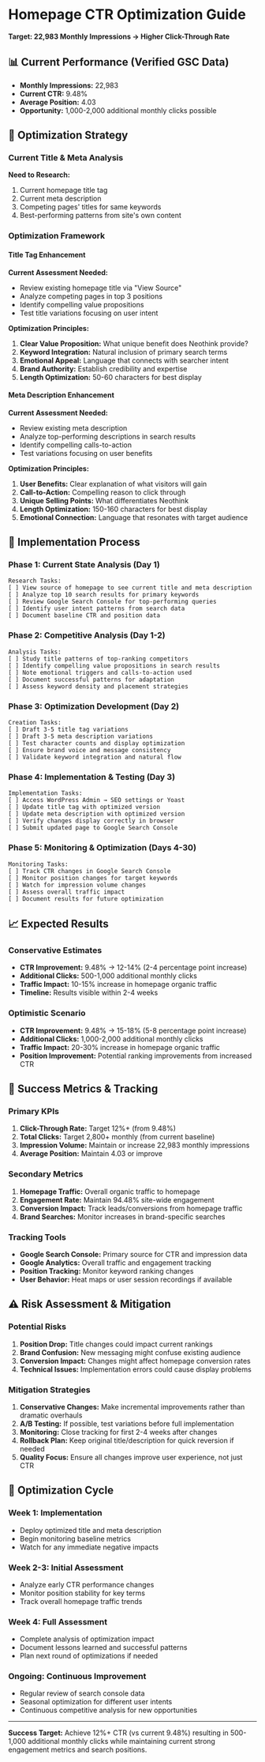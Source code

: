 # Homepage CTR Optimization Guide
**Target: 22,983 Monthly Impressions → Higher Click-Through Rate**

## 📊 Current Performance (Verified GSC Data)
- **Monthly Impressions:** 22,983
- **Current CTR:** 9.48%
- **Average Position:** 4.03
- **Opportunity:** 1,000-2,000 additional monthly clicks possible

## 🎯 Optimization Strategy

### Current Title & Meta Analysis
**Need to Research:**
1. Current homepage title tag
2. Current meta description
3. Competing pages' titles for same keywords
4. Best-performing patterns from site's own content

### Optimization Framework

#### Title Tag Enhancement
**Current Assessment Needed:**
- Review existing homepage title via "View Source"
- Analyze competing pages in top 3 positions
- Identify compelling value propositions
- Test title variations focusing on user intent

**Optimization Principles:**
1. **Clear Value Proposition:** What unique benefit does Neothink provide?
2. **Keyword Integration:** Natural inclusion of primary search terms
3. **Emotional Appeal:** Language that connects with searcher intent
4. **Brand Authority:** Establish credibility and expertise
5. **Length Optimization:** 50-60 characters for best display

#### Meta Description Enhancement
**Current Assessment Needed:**
- Review existing meta description
- Analyze top-performing descriptions in search results
- Identify compelling calls-to-action
- Test variations focusing on user benefits

**Optimization Principles:**
1. **User Benefits:** Clear explanation of what visitors will gain
2. **Call-to-Action:** Compelling reason to click through
3. **Unique Selling Points:** What differentiates Neothink
4. **Length Optimization:** 150-160 characters for best display
5. **Emotional Connection:** Language that resonates with target audience

## 🔧 Implementation Process

### Phase 1: Current State Analysis (Day 1)
```
Research Tasks:
[ ] View source of homepage to see current title and meta description
[ ] Analyze top 10 search results for primary keywords
[ ] Review Google Search Console for top-performing queries
[ ] Identify user intent patterns from search data
[ ] Document baseline CTR and position data
```

### Phase 2: Competitive Analysis (Day 1-2)
```
Analysis Tasks:
[ ] Study title patterns of top-ranking competitors
[ ] Identify compelling value propositions in search results
[ ] Note emotional triggers and calls-to-action used
[ ] Document successful patterns for adaptation
[ ] Assess keyword density and placement strategies
```

### Phase 3: Optimization Development (Day 2)
```
Creation Tasks:
[ ] Draft 3-5 title tag variations
[ ] Draft 3-5 meta description variations
[ ] Test character counts and display optimization
[ ] Ensure brand voice and message consistency
[ ] Validate keyword integration and natural flow
```

### Phase 4: Implementation & Testing (Day 3)
```
Implementation Tasks:
[ ] Access WordPress Admin → SEO settings or Yoast
[ ] Update title tag with optimized version
[ ] Update meta description with optimized version
[ ] Verify changes display correctly in browser
[ ] Submit updated page to Google Search Console
```

### Phase 5: Monitoring & Optimization (Days 4-30)
```
Monitoring Tasks:
[ ] Track CTR changes in Google Search Console
[ ] Monitor position changes for target keywords
[ ] Watch for impression volume changes
[ ] Assess overall traffic impact
[ ] Document results for future optimization
```

## 📈 Expected Results

### Conservative Estimates
- **CTR Improvement:** 9.48% → 12-14% (2-4 percentage point increase)
- **Additional Clicks:** 500-1,000 additional monthly clicks
- **Traffic Impact:** 10-15% increase in homepage organic traffic
- **Timeline:** Results visible within 2-4 weeks

### Optimistic Scenario
- **CTR Improvement:** 9.48% → 15-18% (5-8 percentage point increase)
- **Additional Clicks:** 1,000-2,000 additional monthly clicks
- **Traffic Impact:** 20-30% increase in homepage organic traffic
- **Position Improvement:** Potential ranking improvements from increased CTR

## 🎯 Success Metrics & Tracking

### Primary KPIs
1. **Click-Through Rate:** Target 12%+ (from 9.48%)
2. **Total Clicks:** Target 2,800+ monthly (from current baseline)
3. **Impression Volume:** Maintain or increase 22,983 monthly impressions
4. **Average Position:** Maintain 4.03 or improve

### Secondary Metrics
1. **Homepage Traffic:** Overall organic traffic to homepage
2. **Engagement Rate:** Maintain 94.48% site-wide engagement
3. **Conversion Impact:** Track leads/conversions from homepage traffic
4. **Brand Searches:** Monitor increases in brand-specific searches

### Tracking Tools
- **Google Search Console:** Primary source for CTR and impression data
- **Google Analytics:** Overall traffic and engagement tracking
- **Position Tracking:** Monitor keyword ranking changes
- **User Behavior:** Heat maps or user session recordings if available

## ⚠️ Risk Assessment & Mitigation

### Potential Risks
1. **Position Drop:** Title changes could impact current rankings
2. **Brand Confusion:** New messaging might confuse existing audience
3. **Conversion Impact:** Changes might affect homepage conversion rates
4. **Technical Issues:** Implementation errors could cause display problems

### Mitigation Strategies
1. **Conservative Changes:** Make incremental improvements rather than dramatic overhauls
2. **A/B Testing:** If possible, test variations before full implementation
3. **Monitoring:** Close tracking for first 2-4 weeks after changes
4. **Rollback Plan:** Keep original title/description for quick reversion if needed
5. **Quality Focus:** Ensure all changes improve user experience, not just CTR

## 🔄 Optimization Cycle

### Week 1: Implementation
- Deploy optimized title and meta description
- Begin monitoring baseline metrics
- Watch for any immediate negative impacts

### Week 2-3: Initial Assessment
- Analyze early CTR performance changes
- Monitor position stability for key terms
- Track overall homepage traffic trends

### Week 4: Full Assessment
- Complete analysis of optimization impact
- Document lessons learned and successful patterns
- Plan next round of optimizations if needed

### Ongoing: Continuous Improvement
- Regular review of search console data
- Seasonal optimization for different user intents
- Continuous competitive analysis for new opportunities

---

**Success Target:** Achieve 12%+ CTR (vs current 9.48%) resulting in 500-1,000 additional monthly clicks while maintaining current strong engagement metrics and search positions.